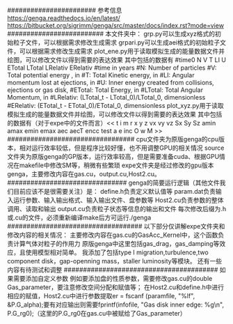 #######################
参考信息
https://genga.readthedocs.io/en/latest/
https://bitbucket.org/sigrimm/genga/src/master/docs/index.rst?mode=view
#########################
本文件夹中：
grp.py可以生成xyz格式的初始粒子文件，可以根据需求修改生成需求
grpari.py可以生成aei格式的初始粒子文件，可以根据需求修改生成需求
plot_ene.py用于读取模拟生成的能量数据文件并绘图，可以修改文件以得到需要的表达效果
其中包括的数据有
#time0  N  V  T  LI  U  ETotal  LTotal  LRelativ  ERelativ
#time in years
#N: Number of particles
#V: Total potential energy , in
#T: Total Kinetic energy, in
#LI: Angular momentum lost at ejections, in
#U: Inner energy created from collisions, ejections or gas disk,
#ETotal: Total Energy, in
#LTotal: Total Angular Momentum, in
#LRelativ: (LTotal_t - LTotal_0)/LTotal_0, dimensionless
#ERelativ: (ETotal_t - ETotal_0)/ETotal_0, dimensionless
plot_xyz.py用于读取模拟生成的能量数据文件并绘图，可以修改文件以得到需要的表达效果
其中包括的数据有（对于expe中的文件而言）<< t i m r x y z vx vy vz Sx Sy Sz amin amax emin emax aec aecT encc test a e inc O w M >>
#################################
cpu文件夹为原版genga的cpu版本，相对运行效率较低，但是程序比较好懂，也不用调整GPU的相关情况
source文件夹为原版genga的GP版本，运行效率较高，但是需要准备cuda、根据GPU情况在makefile中修改SM等，稍微有些繁琐
expe文件夹是经过修改的gpu版本genga，主要修改内容在gas.cu，output.cu,Host2.cu。
###############################
genga的简要运行逻辑（其他文件我们目前应该不是很需要关注）是：
define.h负责定义默认值等
param.dat负责输入运行参数、输入输出格式、输入输出文件、盘参数等
Host2.cu负责参数的整体调用、读取和输出
output.cu负责粒子状态等信息的输出和文件
每次修改后缀为.h或.cu的文件，必须重新编译make后方可运行./genga
###################################
以下部分仅讲解expe文件夹和修改内容的相关情况：
主要修改内容在gas.cu的GasAcc_Kernel中，这个函数负责计算气体对粒子的作用力
原版genga中这里包括gas_drag，gas_damping等效应，且使用模型相对简单。
我添加了包括type I migration,turbulence,two component disk，gap-openning mass，staller luminosity等模块。
还有一些内容有待测试和调整
########################################
如果需要添加自定义参数
例如要添加盘的性质参数，需要修改gas.cu的double Gas_parameter，要注意修改空间分配和赋值等；
在Host2.cu和define.h中进行相应的赋值，Host2.cu中进行参数提取er = fscanf (paramfile, "%lf", &P.G_alpha);要有对应输出则需要fprintf(infofile, "Gas disk inner edge: %g\n", P.G_rg0);（这里的P.G_rg0在gas.cu中被赋给了Gas_parameter）



















